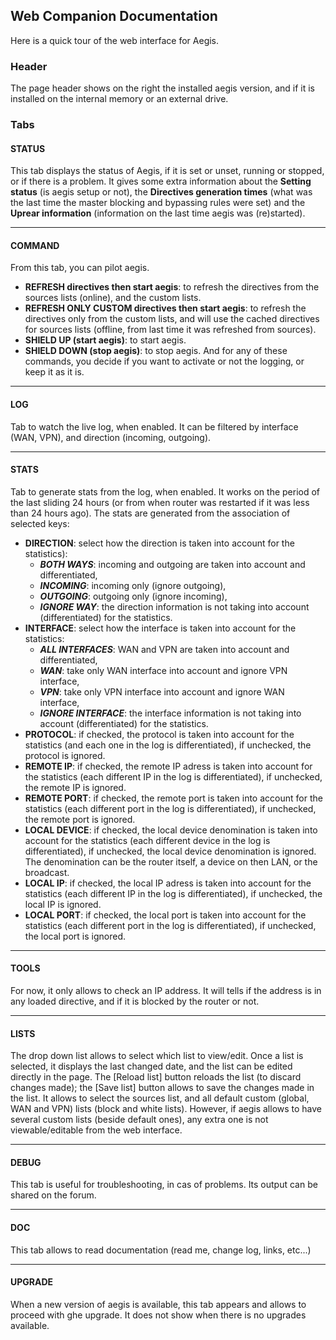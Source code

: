 ## Web Companion Documentation
Here is a quick tour of the web interface for Aegis.

### Header
The page header shows on the right the installed aegis version, and if it is installed on the internal memory or an external drive.

### Tabs
#### STATUS

This tab displays the status of Aegis, if it is set or unset, running or stopped, or if there is a problem.
It gives some extra information about the **Setting status** (is aegis setup or not), the **Directives generation times** (what was the last time the master blocking and bypassing rules were set) and the **Uprear information** (information on the last time aegis was (re)started).

---
#### COMMAND
From this tab, you can pilot aegis.
- **REFRESH directives then start aegis**: to refresh the directives from the sources lists (online), and the custom lists.
- **REFRESH ONLY CUSTOM directives then start aegis**: to refresh the directives only from the custom lists, and will use the cached directives for sources lists (offline, from last time it was refreshed from sources).
- **SHIELD UP (start aegis)**: to start aegis.
- **SHIELD DOWN (stop aegis)**: to stop aegis.
And for any of these commands, you decide if you want to activate or not the logging, or keep it as it is.

---
#### LOG
Tab to watch the live log, when enabled.
It can be filtered by interface (WAN, VPN), and direction (incoming, outgoing).

---
#### STATS
Tab to generate stats from the log, when enabled.
It works on the period of the last sliding 24 hours (or from when router was restarted if it was less than 24 hours ago).
The stats are generated from the association of selected keys:
- **DIRECTION**: select how the direction is taken into account for the statistics):
  - ***BOTH WAYS***: incoming and outgoing are taken into account and differentiated,
  - ***INCOMING***: incoming only (ignore outgoing),
  - ***OUTGOING***: outgoing only (ignore incoming),
  - ***IGNORE WAY***: the direction information is not taking into account (differentiated) for the statistics.
- **INTERFACE**: select how the interface is taken into account for the statistics:
  - ***ALL INTERFACES***: WAN and VPN are taken into account and differentiated,
  - ***WAN***: take only WAN interface into account and ignore VPN interface,
  - ***VPN***: take only VPN interface into account and ignore WAN interface,
  - ***IGNORE INTERFACE***: the interface information is not taking into account (differentiated) for the statistics.
- **PROTOCOL**: if checked, the protocol is taken into account for the statistics (and each one in the log is differentiated), if unchecked, the protocol is ignored.
- **REMOTE IP**: if checked, the remote IP adress is taken into account for the statistics (each different IP in the log is differentiated), if unchecked, the remote IP is ignored.
- **REMOTE PORT**: if checked, the remote port is taken into account for the statistics (each different port in the log is differentiated), if unchecked, the remote port is ignored.
- **LOCAL DEVICE**: if checked, the local device denomination is taken into account for the statistics (each different device in the log is differentiated), if unchecked, the local device denomination is ignored. The denomination can be the router itself, a device on then LAN, or the broadcast.
- **LOCAL IP**: if checked, the local IP adress is taken into account for the statistics (each different IP in the log is differentiated), if unchecked, the local IP is ignored.
- **LOCAL PORT**: if checked, the local port is taken into account for the statistics (each different port in the log is differentiated), if unchecked, the local port is ignored.

---
#### TOOLS
For now, it only allows to check an IP address. It will tells if the address is in any loaded directive, and if it is blocked by the router or not.

---
#### LISTS
The drop down list allows to select which list to view/edit.
Once a list is selected, it displays the last changed date, and the list can be edited directly in the page. The [Reload list] button reloads the list (to discard changes made); the [Save list] button allows to save the changes made in the list.
It allows to select the sources list, and all default custom (global, WAN and VPN) lists (block and white lists). However, if aegis allows to have several custom lists (beside default ones), any extra one is not viewable/editable from the web interface.

---
#### DEBUG
This tab is useful for troubleshooting, in cas of problems. Its output can be shared on the forum.

---
#### DOC
This tab allows to read documentation (read me, change log, links, etc...)

---
#### UPGRADE
When a new version of aegis is available, this tab appears and allows to proceed with ghe upgrade. It does not show when there is no upgrades available.
